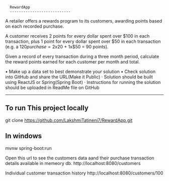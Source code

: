       RewardApp
      ---------------------------
      
A retailer offers a rewards program to its customers, awarding points based on each recorded purchase.
 
A customer receives 2 points for every dollar spent over $100 in each transaction, plus 1 point for every dollar spent over $50 in each transaction
(e.g. a $120 purchase = 2x$20 + 1x$50 = 90 points).
 
Given a record of every transaction during a three month period, calculate the reward points earned for each customer per month and total.
 
•	Make up a data set to best demonstrate your solution
•	Check solution into GitHub and share the URL(Make it Public)
·	Solution should be built using ReactJS or Spring(Spring Boot)
·	Instructions for running the solution should be uploaded in ReadMe file on GitHub

------------------
## To run This project locally
git clone https://github.com/LakshmiTatineni7/RewardApp.git

## In windows 

mvnw spring-boot:run

Open this url to see the customers data aand their purchase transaction details available in memeory db.
      http://localhost:8080/customers

Individual customer transaction history 
      http://localhost:8080/customers/100
